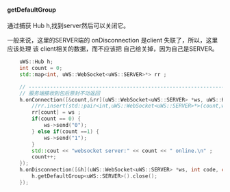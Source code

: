 #### getDefaultGroup
通过捕获 Hub h,找到server然后可以关闭它。

一般来说，这里的SERVER端的 onDisconnection 是client 失联了，所以，这里应该处理 该 client相关的数据，而不应该把 自己给关掉，因为自己是SERVER。

```c++
    uWS::Hub h;
    int count = 0;
    std::map<int, uWS::WebSocket<uWS::SERVER>*> rr ;

    // --------------------------------------------------------------------------------------------
    // 服务端接收到包后原封不动返回
    h.onConnection([&count,&rr](uWS::WebSocket<uWS::SERVER> *ws, uWS::HttpRequest req) {
        //rr.insert(std::pair<int,uWS::WebSocket<uWS::SERVER>*>(count,ws));
        rr[count] = ws ;
        if(count == 0) {
            ws->send("0");
        } else if(count ==1) {
            ws->send("1");
        }
        std::cout << "websocket server:" << count << " online.\n" ;
        count++;
    });
    h.onDisconnection([&h](uWS::WebSocket<uWS::SERVER> *ws, int code, char *message, size_t length) {
        h.getDefaultGroup<uWS::SERVER>().close();
    });
```
